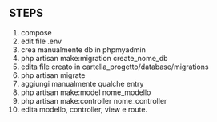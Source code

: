 ## STEPS ##

1. compose
2. edit file .env
3. crea manualmente db in phpmyadmin
4. php artisan make:migration create_nome_db
5. edita file creato in cartella_progetto/database/migrations
6. php artisan migrate
7. aggiungi manualmente qualche entry
8. php artisan make:model nome_modello
9. php artisan make:controller nome_controller
10. edita modello, controller, view e route.
